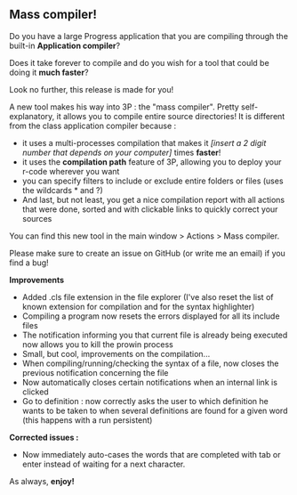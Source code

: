 ## Mass compiler! ##

Do you have a large Progress application that you are compiling through the built-in **Application compiler**?

Does it take forever to compile and do you wish for a tool that could be doing it **much faster**?

Look no further, this release is made for you!

A new tool makes his way into 3P : the "mass compiler". Pretty self-explanatory, it allows you to compile entire source directories! It is different from the class application compiler because : 
- it uses a multi-processes compilation that makes it _[insert a 2 digit number that depends on your computer]_ times **faster**! 
- it uses the **compilation path** feature of 3P, allowing you to deploy your r-code wherever you want
- you can specify filters to include or exclude entire folders or files (uses the wildcards \* and ?)
- And last, but not least, you get a nice compilation report with all actions that were done, sorted and with clickable links to quickly correct your sources

You can find this new tool in the main window > Actions > Mass compiler.

Please make sure to create an issue on GitHub (or write me an email) if you find a bug!

**Improvements**
- Added .cls file extension in the file explorer (I've also reset the list of known extension for compilation and for the syntax highlighter)
- Compiling a program now resets the errors displayed for all its include files
- The notification informing you that current file is already being executed now allows you to kill the prowin process
- Small, but cool, improvements on the compilation...
- When compiling/running/checking the syntax of a file, now closes the previous notification concerning the file
- Now automatically closes certain notifications when an internal link is clicked
- Go to definition : now correctly asks the user to which definition he wants to be taken to when several definitions are found for a given word (this happens with a run persistent)

**Corrected issues :**
- Now immediately auto-cases the words that are completed with tab or enter instead of waiting for a next character.

As always, **enjoy!**
